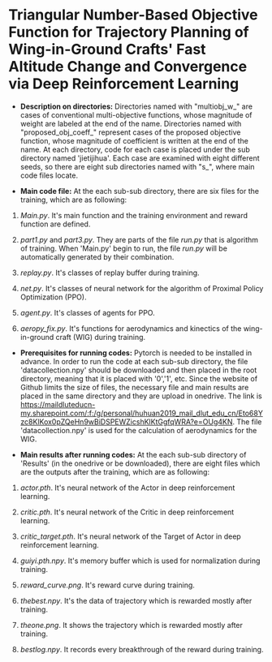 # Triangular Number-Based Objective Function for Trajectory Planning of Wing-in-Ground Crafts' Fast Altitude Change and Convergence via Deep Reinforcement Learning


* **Description on directories:**  Directories named with "multiobj_w_" are cases of conventional multi-objective functions, whose magnitude of weight are labeled at the end of the name. Directories named with "proposed_obj_coeff_" represent cases of the proposed objective function, whose magnitude of coefficient is written at the end of the name. At each directory, code for each case is placed under the sub directory named 'jietijihua'. Each case are examined with eight different seeds, so there are eight sub directories named with "s_", where main code files locate.



* **Main code file:** At the each sub-sub directory, there are six files for the training, which are as following:
1. *Main.py*. It's main function and the training environment and reward function are defined. 

2. *part1.py* and *part3.py*. They are parts of the file *run.py* that is algorithm of training. When 'Main.py' begin to run, the file *run.py* will be automatically generated by their combination.

3. *replay.py*. It's classes of replay buffer during training.

4. *net.py*. It's classes of neural network for the algorithm of Proximal Policy Optimization (PPO).

5. *agent.py*. It's classes of agents for PPO.

6. *aeropy_fix.py*. It's functions for aerodynamics and kinectics of the wing-in-ground craft (WIG) during training.

* **Prerequisites for running codes:**  Pytorch is needed to be installed in advance. In order to run the code at each sub-sub directory, the file 'datacollection.npy' should be downloaded and then placed in the root directory, meaning that it is placed with '0','1', etc. Since the website of Github limits the size of files, the necessary file and main results are placed in the same directory and they are upload in onedrive. The link is https://maildluteducn-my.sharepoint.com/:f:/g/personal/huhuan2019_mail_dlut_edu_cn/Eto68Yzc8KlKox0pZQeHn9wBiDSPEWZicshKlKtGgfqWRA?e=OUg4KN. The file 'datacollection.npy' is used for the calculation of aerodynamics for the WIG.

* **Main results after running codes:** At the each sub-sub directory of 'Results' (in the onedrive or be downloaded), there are eight files which are the outputs after the training, which are as following:

1. *actor.pth*. It's neural network of the Actor in deep reinforcement learning.

2. *critic.pth*. It's neural network of the Critic in deep reinforcement learning.

3. *critic_target.pth*. It's neural network of the Target of Actor in deep reinforcement learning.

4. *guiyi.pth.npy*. It's memory buffer which is used for normalization during training.

6. *reward_curve.png*. It's reward curve during training.

7. *thebest.npy*. It's the data of trajectory which is rewarded mostly after training.

8. *theone.png*. It shows the trajectory which is rewarded mostly after training.

9. *bestlog.npy*. It records every breakthrough of the reward during training.
